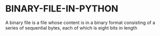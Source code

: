 # BINARY-FILE-IN-PYTHON
A binary file is a file whose content is in a binary format consisting of a series of sequential bytes, each of which is eight bits in length
